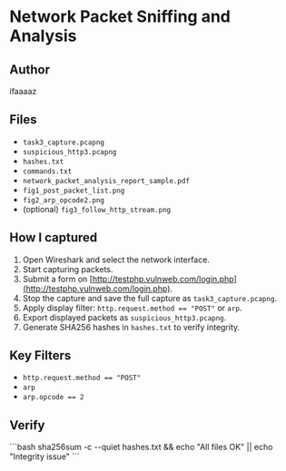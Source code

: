 # Network Packet Sniffing and Analysis

## Author
ifaaaaz

## Files
- `task3_capture.pcapng`  
- `suspicious_http3.pcapng`  
- `hashes.txt`  
- `commands.txt`  
- `network_packet_analysis_report_sample.pdf`  
- `fig1_post_packet_list.png`  
- `fig2_arp_opcode2.png`  
- (optional) `fig3_follow_http_stream.png`

## How I captured
1. Open Wireshark and select the network interface.  
2. Start capturing packets.  
3. Submit a form on [http://testphp.vulnweb.com/login.php](http://testphp.vulnweb.com/login.php).  
4. Stop the capture and save the full capture as `task3_capture.pcapng`.  
5. Apply display filter: `http.request.method == "POST"` or `arp`.  
6. Export displayed packets as `suspicious_http3.pcapng`.  
7. Generate SHA256 hashes in `hashes.txt` to verify integrity.

## Key Filters
- `http.request.method == "POST"`  
- `arp`  
- `arp.opcode == 2`  

## Verify
\`\`\`bash
sha256sum -c --quiet hashes.txt && echo "All files OK" || echo "Integrity issue"
\`\`\`
